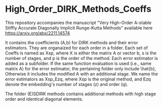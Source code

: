 # High_Order_DIRK_Methods_Coeffs

This repository accompanies the manuscript "Very High-Order A-stable Stiffly Accurate Diagonally Implicit Runge-Kutta Methods" available here
https://arxiv.org/abs/2211.14574

It contains the coefficients (A,b) for DIRK methods and their error estimators. They are organaized for each order in a folder. Each set of Coeffs is named as Xsp, where X is either the matrix A or vector b, s is the number of stages, and p is the order of the method. Each error estimator is added as a subfolder. If the same function evaluation is used (i.e., same matrix A) for the error estimator, the pertaining folder only include \hat{b}, Otherwise it includes the modified A with an additional stage. We name the error estimators as Xsp_Ezq, where Xsp is the original method, and Ezq denote the embedding's number of stages (z) and order (q).

The folder (E)SDIRK methods contains additional methods with high stage order and identical diagonal elements.
